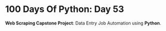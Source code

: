 # 100 Days Of Python: Day 53

**Web Scraping Capstone Project**: Data Entry Job Automation using **Python**.
